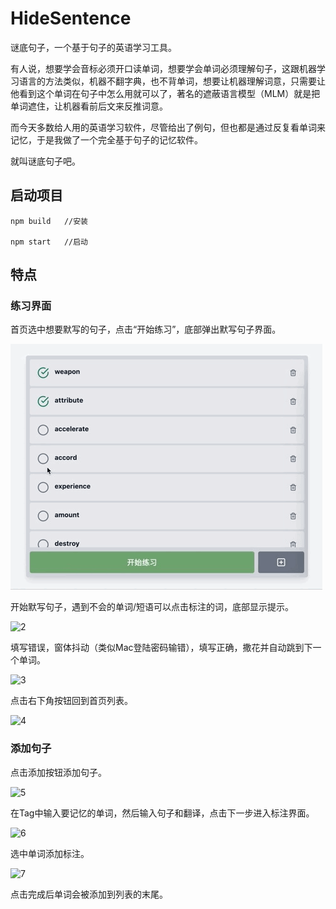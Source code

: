 # HideSentence

谜底句子，一个基于句子的英语学习工具。

有人说，想要学会音标必须开口读单词，想要学会单词必须理解句子，这跟机器学习语言的方法类似，机器不翻字典，也不背单词，想要让机器理解词意，只需要让他看到这个单词在句子中怎么用就可以了，著名的遮蔽语言模型（MLM）就是把单词遮住，让机器看前后文来反推词意。

而今天多数给人用的英语学习软件，尽管给出了例句，但也都是通过反复看单词来记忆，于是我做了一个完全基于句子的记忆软件。

就叫谜底句子吧。

## 启动项目

```
npm build	//安装

npm start	//启动
```



## 特点

### 练习界面

首页选中想要默写的句子，点击“开始练习”，底部弹出默写句子界面。

![1](./GIFS/1.GIF)

开始默写句子，遇到不会的单词/短语可以点击标注的词，底部显示提示。

![2](../GIFS/2.GIF)

填写错误，窗体抖动（类似Mac登陆密码输错），填写正确，撒花并自动跳到下一个单词。

![3](../GIFS/3.GIF)

点击右下角按钮回到首页列表。

![4](../GIFS/4.GIF)

### 添加句子

点击添加按钮添加句子。

![5](../GIFS/5.GIF)

在Tag中输入要记忆的单词，然后输入句子和翻译，点击下一步进入标注界面。

![6](../GIFS/6.GIF)

选中单词添加标注。

![7](../GIFS/7.GIF)

点击完成后单词会被添加到列表的末尾。
